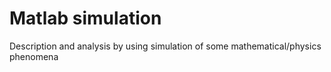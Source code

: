 # Matlab simulation
Description and analysis by using simulation of some mathematical/physics phenomena
